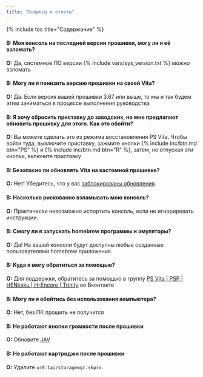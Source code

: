 ```yaml
---
title: "Вопросы и ответы"
---
```


{% include toc title="Содержание" %}

#### В: Моя консоль на последней версии прошивки, могу ли я её взломать?
**О:** Да, системное ПО версии {% include vars/sys_version.txt %} можно взломать

#### В: Могу ли я понизить версию прошивки на своей Vita?
**О:** Да. Если версия вашей прошивки 3.67 или выше, то мы и так будем этим заниматься в процессе выполнения руководства

#### В: Я хочу сбросить приставку до заводских, но мне предлагают обновить прошивку для этого. Как это обойти?
**О:** Вы можете сделать это из режима восстановления PS Vita. Чтобы войти туда, выключите приставку, зажмите кнопки {% include inc/btn.md btn="PS" %} и {% include inc/btn.md btn="R" %}, затем, не отпуская эти кнопки, включите приставку

#### В: Безопасно ли обновлять Vita на кастомной прошивке?
**О:** Нет! Убедитесь, что у вас [заблокированы обновления](get-started#блокировка-обновлений).

#### В: Насколько рискованно взламывать мою консоль?
**О:** Практически невозможно испортить консоль, если не игнорировать инструкции.

#### В: Смогу ли я запускать homebrew программы и эмуляторы?
**О:** Да! На вашей консоли будут доступны любые созданные пользователями homebrew приложения.

#### В: Куда я могу обратиться за помощью?
**О:** Для поддержки, обратитесь за помощью в группу [PS Vita | PSP | HENkaku | H-Encore | Trinity](https://vk.com/portablegaming) во Вконтакте

#### В: Могу ли я обойтись без использования компьютера?
**О:** Нет, без ПК прошить не получится

#### В: Не работают кнопки громкости после прошивки
**О:** Обновите [JAV](https://forum.devchroma.nl/index.php/topic,46.0.html)

#### В: Не работают картриджи после прошивки
**О:** Удалите `ur0:tai/storagemgr.skprx`.